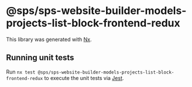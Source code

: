 # @sps/sps-website-builder-models-projects-list-block-frontend-redux

This library was generated with [Nx](https://nx.dev).

## Running unit tests

Run `nx test @sps/sps-website-builder-models-projects-list-block-frontend-redux` to execute the unit tests via [Jest](https://jestjs.io).
